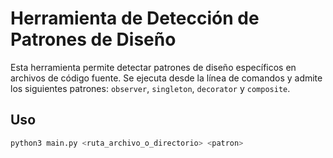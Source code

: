 # Herramienta de Detección de Patrones de Diseño

Esta herramienta permite detectar patrones de diseño específicos en archivos de código fuente. Se ejecuta desde la línea de comandos y admite los siguientes patrones: `observer`, `singleton`, `decorator` y `composite`.

## Uso

```bash
python3 main.py <ruta_archivo_o_directorio> <patron>